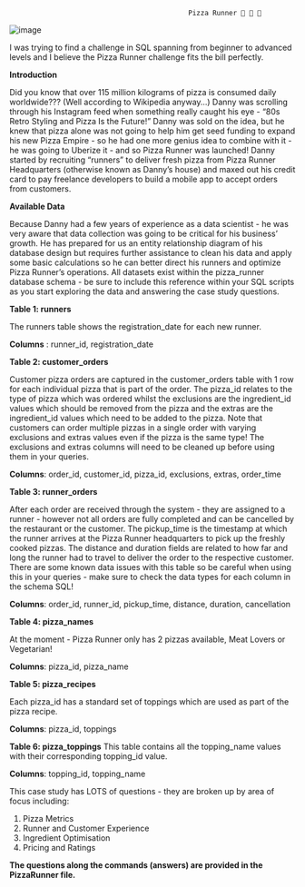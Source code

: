                                                 Pizza Runner 🍕 🍔 🍟
 
![image](https://github.com/divyasri293/8-Weeks-SQL-Challenge/assets/52830608/ae78adc8-d95f-4fb1-834e-f7cf2c284bb0)

I was trying to find a challenge in SQL spanning from beginner to advanced levels and I believe the Pizza Runner challenge fits the bill perfectly.

__**Introduction**__

Did you know that over 115 million kilograms of pizza is consumed daily worldwide??? (Well according to Wikipedia anyway…)
Danny was scrolling through his Instagram feed when something really caught his eye - “80s Retro Styling and Pizza Is the Future!”
Danny was sold on the idea, but he knew that pizza alone was not going to help him get seed funding to expand his new Pizza Empire - so he had one more genius idea to combine with it - he was going to Uberize it - and so Pizza Runner was launched!
Danny started by recruiting “runners” to deliver fresh pizza from Pizza Runner Headquarters (otherwise known as Danny’s house) and maxed out his credit card to pay freelance developers to build a mobile app to accept orders from customers.

__**Available Data**__

Because Danny had a few years of experience as a data scientist - he was very aware that data collection was going to be critical for his business’ growth.
He has prepared for us an entity relationship diagram of his database design but requires further assistance to clean his data and apply some basic calculations so he can better direct his runners and optimize Pizza Runner’s operations.
All datasets exist within the pizza_runner database schema - be sure to include this reference within your SQL scripts as you start exploring the data and answering the case study questions.


__**Table 1: runners**__

The runners table shows the registration_date for each new runner.

**Columns** : runner_id,	registration_date



__**Table 2: customer_orders**__

Customer pizza orders are captured in the customer_orders table with 1 row for each individual pizza that is part of the order.
The pizza_id relates to the type of pizza which was ordered whilst the exclusions are the ingredient_id values which should be removed from the pizza and the extras are the ingredient_id values which need to be added to the pizza.
Note that customers can order multiple pizzas in a single order with varying exclusions and extras values even if the pizza is the same type!
The exclusions and extras columns will need to be cleaned up before using them in your queries.

 **Columns**: order_id, customer_id,	pizza_id,	exclusions,	extras,	order_time
 
	

__**Table 3: runner_orders**__

After each order are received through the system - they are assigned to a runner - however not all orders are fully completed and can be cancelled by the restaurant or the customer.
The pickup_time is the timestamp at which the runner arrives at the Pizza Runner headquarters to pick up the freshly cooked pizzas. The distance and duration fields are related to how far and long the runner had to travel to deliver the order to the respective customer.
There are some known data issues with this table so be careful when using this in your queries - make sure to check the data types for each column in the schema SQL!

**Columns**: order_id,	runner_id,	pickup_time,	distance,	duration,	cancellation


__**Table 4: pizza_names**__

At the moment - Pizza Runner only has 2 pizzas available, Meat Lovers or Vegetarian!

**Columns**: pizza_id,	pizza_name



__**Table 5: pizza_recipes**__

Each pizza_id has a standard set of toppings which are used as part of the pizza recipe.

**Columns**: pizza_id,	toppings



__**Table 6: pizza_toppings**__
This table contains all the topping_name values with their corresponding topping_id value.

**Columns**: topping_id,	topping_name

This case study has LOTS of questions - they are broken up by area of focus including:

1. Pizza Metrics
2. Runner and Customer Experience
3. Ingredient Optimisation
4. Pricing and Ratings

**The questions along the commands (answers) are provided in the PizzaRunner file.**



